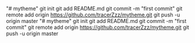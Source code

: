 "# mytheme"  git init git add README.md git commit -m "first commit" git remote add origin https://github.com/tracerZzz/mytheme.git git push -u origin master
"# mytheme"  git init git add README.md git commit -m "first commit" git remote add origin https://github.com/tracerZzz/mytheme.git git push -u origin master
